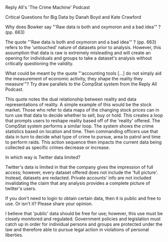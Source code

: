 Reply All's 'The Crime Machine' Podcast

Critical Questions for Big Data by Danah Boyd and Kate Crawford

Why does Bowker say "'Raw data is both and oxymoron and a bad idea'" ? (pp. 663)

The quote "'Raw data is both and oxymoron and a bad idea'" ? (pp. 663) refers to the 'untouched' nature of datasets prior to analysis. However, this assumption that data is raw is extremely misleading and will create an opening for individuals and groups to take a dataset's analysis without critically questioning the validity.

What could be meant by the quote "'accounting tools [...] do not simply aid the measurement of economic activity, they shape the reality they measure'"? Try draw parallels to the CompStat system from the Reply All Podcast.

This quote notes the dual relationship between reality and data representations of reality. A simple example of this would be the stock market. Those who refer to data maps of the changing stock prices can in turn use that data to decide whether to sell, buy or hold. This creates a loop that prompts users to reshape reality based off of the 'reality' offered.
The CompStat system performs a similar loop. The system shows the crime statistics based on location and time. Then commanding officers use that data in turn to decide what type of crime to pursue, area to patrol and time to perform raids. This action sequence then impacts the current data being collected as specific crimes decrease or increase.

In which way is Twitter data limited?

Twitter's data is limited in that the company gives the impression of full access; however, every dataset offered does not include the 'full picture'. Instead, datasets are redacted. Private accounts' info are not included invalidating the claim that any analysis provides a complete picture of twitter's users.

If you don't need to login to obtain certain data, then it is public and free to use. Or isn't it? Please share your opinion.

I believe that 'public' data should be free for use; however, this use must be closely monitored and regulated. Government policies and legislation must catch up in order for individual persons and groups are protected under the law and therefore able to pursue legal action in violations of personal liberties.
